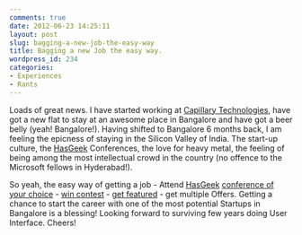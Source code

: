 ```yaml
---
comments: true
date: 2012-06-23 14:25:11
layout: post
slug: bagging-a-new-job-the-easy-way
title: Bagging a new Job the easy way.
wordpress_id: 234
categories:
- Experiences
- Rants
---
```


Loads of great news. I have started working at [Capillary Technologies](http://capillary.co.in), have got a new flat to stay at an awesome place in Bangalore and have got a beer belly (yeah! Bangalore!). Having shifted to Bangalore 6 months back, I am feeling the epicness of staying in the Silicon Valley of India. The start-up culture, the [HasGeek](http://hasgeek.com) Conferences, the love for heavy metal, the feeling of being among the most intellectual crowd in the country (no offence to the Microsoft fellows in Hyderabad!).

So yeah, the easy way of getting a job - Attend [HasGeek](http://hasgeek.com) [conference of your choice](http://metarefresh.in) - [win contest](https://twitter.com/capillarytech/status/195851837738467328) - [get featured](http://capillary.co.in/blog/capillary-css-contest) - get multiple Offers. Getting a chance to start the career with one of the most potential Startups in Bangalore is a blessing! Looking forward to surviving few years doing User Interface. Cheers!
